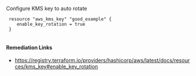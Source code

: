 
Configure KMS key to auto rotate

```hcl
 resource "aws_kms_key" "good_example" {
 	enable_key_rotation = true
 }
 
```

#### Remediation Links
 - https://registry.terraform.io/providers/hashicorp/aws/latest/docs/resources/kms_key#enable_key_rotation

